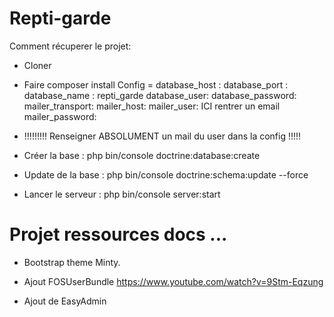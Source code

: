 # Repti-garde

Comment récuperer le projet:

- Cloner
- Faire composer install 
    Config =
              database_host :
              database_port : 
              database_name : repti_garde
              database_user:
              database_password: 
              mailer_transport:
              mailer_host:
              mailer_user:  ICI rentrer un email 
              mailer_password:
              
- !!!!!!!!! Renseigner ABSOLUMENT un mail du user dans la config !!!!!

- Créer la base :    php bin/console doctrine:database:create
- Update de la base :      php bin/console doctrine:schema:update --force
- Lancer le serveur :     php bin/console server:start


# Projet ressources docs ...

- Bootstrap theme Minty.

- Ajout FOSUserBundle
https://www.youtube.com/watch?v=9Stm-Eqzung

- Ajout de EasyAdmin

